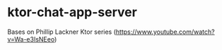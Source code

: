 # ktor-chat-app-server

Bases on Phillip Lackner Ktor series (https://www.youtube.com/watch?v=Wa-e3IsNEeo)
